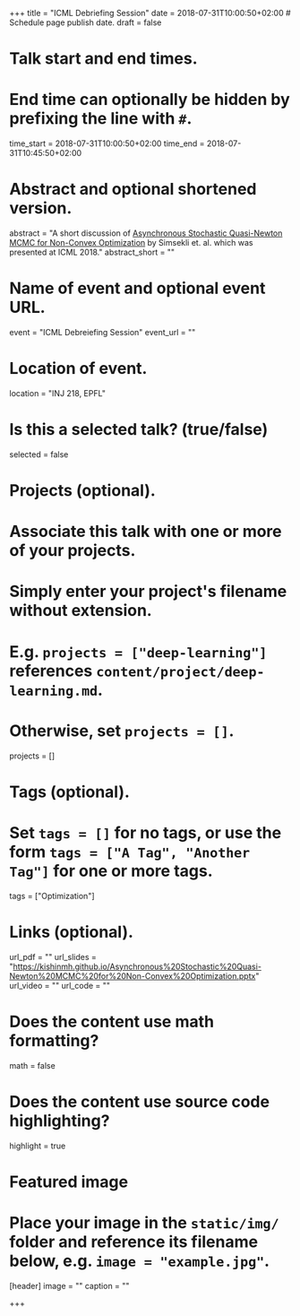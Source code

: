 +++
title = "ICML Debriefing Session"
date = 2018-07-31T10:00:50+02:00  # Schedule page publish date.
draft = false

# Talk start and end times.
#   End time can optionally be hidden by prefixing the line with `#`.
time_start = 2018-07-31T10:00:50+02:00
time_end = 2018-07-31T10:45:50+02:00

# Abstract and optional shortened version.
abstract = "A short discussion of [Asynchronous Stochastic Quasi-Newton MCMC for Non-Convex Optimization](https://icml.cc/Conferences/2018/Schedule?showEvent=2842) by Simsekli et. al. which was presented at ICML 2018."
abstract_short = ""

# Name of event and optional event URL.
event = "ICML Debreiefing Session"
event_url = ""

# Location of event.
location = "INJ 218, EPFL"

# Is this a selected talk? (true/false)
selected = false

# Projects (optional).
#   Associate this talk with one or more of your projects.
#   Simply enter your project's filename without extension.
#   E.g. `projects = ["deep-learning"]` references `content/project/deep-learning.md`.
#   Otherwise, set `projects = []`.
projects = []

# Tags (optional).
#   Set `tags = []` for no tags, or use the form `tags = ["A Tag", "Another Tag"]` for one or more tags.
tags = ["Optimization"]

# Links (optional).
url_pdf = ""
url_slides = "https://kishinmh.github.io/Asynchronous%20Stochastic%20Quasi-Newton%20MCMC%20for%20Non-Convex%20Optimization.pptx"
url_video = ""
url_code = ""

# Does the content use math formatting?
math = false

# Does the content use source code highlighting?
highlight = true

# Featured image
# Place your image in the `static/img/` folder and reference its filename below, e.g. `image = "example.jpg"`.
[header]
image = ""
caption = ""

+++
